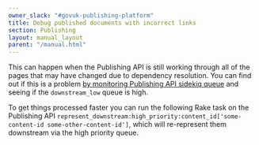 ```yaml
---
owner_slack: "#govuk-publishing-platform"
title: Debug published documents with incorrect links
section: Publishing
layout: manual_layout
parent: "/manual.html"
---
```


This can happen when the Publishing API is still working through all of the
pages that may have changed due to dependency resolution. You can find out if
this is a problem [by monitoring Publishing API sidekiq queue][sidekiq-queue]
and seeing if the `downstream_low` queue is high.

To get things processed faster you can run the following Rake task on the
Publishing API `represent_downstream:high_priority:content_id['some-content-id some-other-content-id']`,
which will re-represent them downstream via the high priority queue.

[sidekiq-queue]: https://docs.publishing.service.gov.uk/manual/sidekiq.html#sidekiq-web-aka-sidekiq-monitoring
